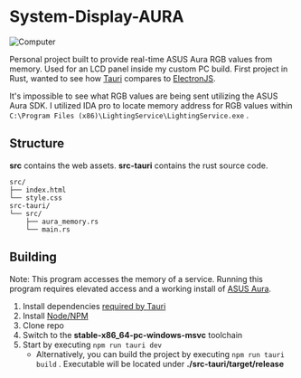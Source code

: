 # System-Display-AURA

![Computer](https://i.imgur.com/4fTDlUM.jpg)

Personal project built to provide real-time ASUS Aura RGB values from memory. Used for an LCD panel inside my custom PC build. First project in Rust, wanted to see how [Tauri](https://tauri.app/) compares to [ElectronJS](https://www.electronjs.org/).

It's impossible to see what RGB values are being sent utilizing the ASUS Aura SDK. I utilized IDA pro to locate memory address for RGB values within ```C:\Program Files (x86)\LightingService\LightingService.exe``` . 

## Structure
**src** contains the web assets. **src-tauri** contains the rust source code.
```
src/
├── index.html
└── style.css
src-tauri/
└── src/
    ├── aura_memory.rs
    └── main.rs
```

## Building

Note: This program accesses the memory of a service. Running this program requires elevated access and a working install of [ASUS Aura](https://www.asus.com/campaign/aura/us/download.php). 

1. Install dependencies [required by Tauri](https://tauri.app/v1/guides/getting-started/prerequisites)
2. Install [Node/NPM](https://nodejs.org/en/)
3. Clone repo
4. Switch to the **stable-x86_64-pc-windows-msvc** toolchain
5. Start by executing ```npm run tauri dev```
   - Alternatively, you can build the project by executing ```npm run tauri build``` . Executable will be located under **./src-tauri/target/release**
